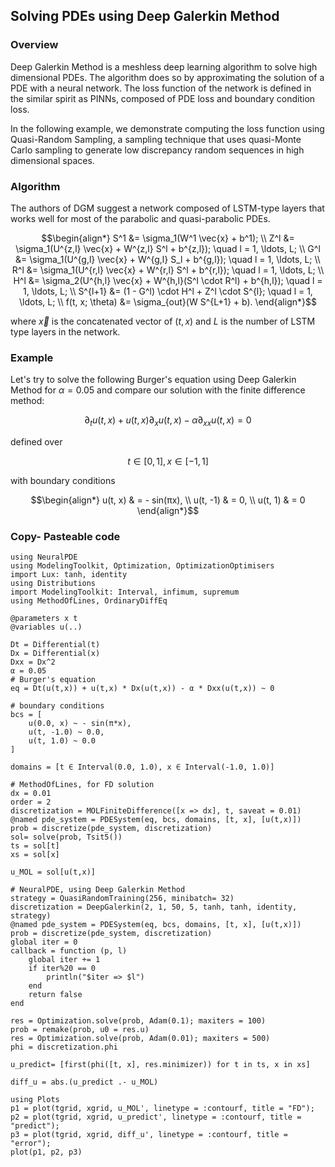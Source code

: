 ## Solving PDEs using Deep Galerkin Method

### Overview 

Deep Galerkin Method is a meshless deep learning algorithm to solve high dimensional PDEs. The algorithm does so by approximating the solution of a PDE with a neural network. The loss function of the network is defined in the similar spirit as PINNs, composed of PDE loss and boundary condition loss.

In the following example, we demonstrate computing the loss function using Quasi-Random Sampling, a sampling technique that uses quasi-Monte Carlo sampling to generate low discrepancy random sequences in high dimensional spaces.

### Algorithm
The authors of DGM suggest a network composed of LSTM-type layers that works well for most of the parabolic and quasi-parabolic PDEs.

```math
\begin{align*}
S^1 &= \sigma_1(W^1 \vec{x} + b^1); \\
Z^l &= \sigma_1(U^{z,l} \vec{x} + W^{z,l} S^l + b^{z,l}); \quad l = 1, \ldots, L; \\
G^l &= \sigma_1(U^{g,l} \vec{x} + W^{g,l} S_l + b^{g,l}); \quad l = 1, \ldots, L; \\
R^l &= \sigma_1(U^{r,l} \vec{x} + W^{r,l} S^l + b^{r,l}); \quad l = 1, \ldots, L; \\
H^l &= \sigma_2(U^{h,l} \vec{x} + W^{h,l}(S^l \cdot R^l) + b^{h,l}); \quad l = 1, \ldots, L; \\
S^{l+1} &= (1 - G^l) \cdot H^l + Z^l \cdot S^{l}; \quad l = 1, \ldots, L; \\
f(t, x; \theta) &= \sigma_{out}(W S^{L+1} + b).
\end{align*}
```

where $\vec{x}$ is the concatenated vector of $(t, x)$ and $L$ is the number of LSTM type layers in the network.

### Example

Let's try to solve the following Burger's equation using Deep Galerkin Method for $\alpha = 0.05$ and compare our solution with the finite difference method:

$$
\partial_t u(t, x) + u(t, x) \partial_x u(t, x) - \alpha \partial_{xx} u(t, x) = 0 
$$

defined over

$$ 
t \in [0, 1], x \in [-1, 1] 
$$

with boundary conditions
```math
\begin{align*}
u(t, x) & = - sin(πx), \\
u(t, -1) & = 0, \\
u(t, 1) & = 0
\end{align*}
```

### Copy- Pasteable code
```@example dgm
using NeuralPDE
using ModelingToolkit, Optimization, OptimizationOptimisers
import Lux: tanh, identity
using Distributions
import ModelingToolkit: Interval, infimum, supremum
using MethodOfLines, OrdinaryDiffEq

@parameters x t
@variables u(..)

Dt = Differential(t)
Dx = Differential(x)
Dxx = Dx^2
α = 0.05
# Burger's equation
eq = Dt(u(t,x)) + u(t,x) * Dx(u(t,x)) - α * Dxx(u(t,x)) ~ 0 

# boundary conditions
bcs = [
    u(0.0, x) ~ - sin(π*x),
    u(t, -1.0) ~ 0.0,
    u(t, 1.0) ~ 0.0
]

domains = [t ∈ Interval(0.0, 1.0), x ∈ Interval(-1.0, 1.0)]

# MethodOfLines, for FD solution
dx = 0.01
order = 2
discretization = MOLFiniteDifference([x => dx], t, saveat = 0.01)
@named pde_system = PDESystem(eq, bcs, domains, [t, x], [u(t,x)])
prob = discretize(pde_system, discretization)
sol= solve(prob, Tsit5())
ts = sol[t]
xs = sol[x] 

u_MOL = sol[u(t,x)]

# NeuralPDE, using Deep Galerkin Method
strategy = QuasiRandomTraining(256, minibatch= 32)
discretization = DeepGalerkin(2, 1, 50, 5, tanh, tanh, identity, strategy)
@named pde_system = PDESystem(eq, bcs, domains, [t, x], [u(t,x)])
prob = discretize(pde_system, discretization)
global iter = 0
callback = function (p, l)
    global iter += 1
    if iter%20 == 0
        println("$iter => $l")
    end
    return false
end

res = Optimization.solve(prob, Adam(0.1); maxiters = 100)
prob = remake(prob, u0 = res.u)
res = Optimization.solve(prob, Adam(0.01); maxiters = 500)
phi = discretization.phi

u_predict= [first(phi([t, x], res.minimizer)) for t in ts, x in xs]

diff_u = abs.(u_predict .- u_MOL)

using Plots
p1 = plot(tgrid, xgrid, u_MOL', linetype = :contourf, title = "FD");
p2 = plot(tgrid, xgrid, u_predict', linetype = :contourf, title = "predict");
p3 = plot(tgrid, xgrid, diff_u', linetype = :contourf, title = "error");
plot(p1, p2, p3)
```
